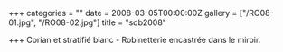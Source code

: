 +++
categories = ""
date = 2008-03-05T00:00:00Z
gallery = ["/RO08-01.jpg", "/RO08-02.jpg"]
title = "sdb2008"

+++
Corian et stratifié blanc - Robinetterie encastrée dans le miroir.